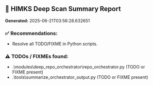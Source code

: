 ## 🧠 HIMKS Deep Scan Summary Report
**Generated:** 2025-06-21T03:56:28.632651

### ✅ Recommendations:
- Resolve all TODO/FIXME in Python scripts.

### ⚠️ TODOs / FIXMEs found:
- .\modules\deep_repo_orchestrator\repo_orchestrator.py (TODO or FIXME present)
- .\tools\summarize_orchestrator_output.py (TODO or FIXME present)